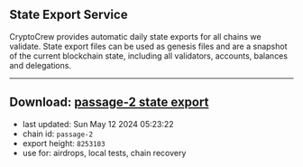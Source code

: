 ## State Export Service
CryptoCrew provides automatic daily state exports for all chains we validate. State export files can be used as genesis files and are a snapshot of the current blockchain state, including all validators, accounts, balances and delegations.

---
**Download: [passage-2 state export](https://dl-eu2.ccvalidators.com/SERVICE/passage/passage-2_export_8253103.json)**
---

- last updated: Sun May 12 2024 05:23:22
- chain id: `passage-2`
- export height: `8253103`
- use for: airdrops, local tests, chain recovery
